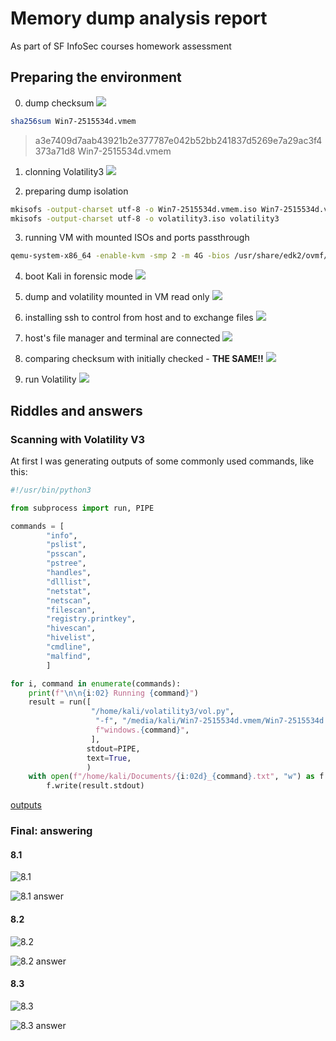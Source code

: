 # Memory dump analysis report

As part of SF InfoSec courses homework assessment

## Preparing the environment

00. dump checksum
![](./img/00_dump-checksum.png)

```bash
sha256sum Win7-2515534d.vmem
```
> a3e7409d7aab43921b2e377787e042b52bb241837d5269e7a29ac3f4373a71d8  Win7-2515534d.vmem

01. clonning Volatility3
![](./img/02_clonning-volatility.png)

02. preparing dump isolation
```bash
mkisofs -output-charset utf-8 -o Win7-2515534d.vmem.iso Win7-2515534d.vmem
mkisofs -output-charset utf-8 -o volatility3.iso volatility3
```

03. running VM with mounted ISOs and ports passthrough
```bash
qemu-system-x86_64 -enable-kvm -smp 2 -m 4G -bios /usr/share/edk2/ovmf/OVMF_CODE.fd -drive file=kali-linux-2024.1-live-amd64.iso,format=raw,index=0,media=cdrom -drive file=Win7-2515534d.vmem.iso,format=raw,index=1,media=cdrom -drive file=volatility3.iso,format=raw,index=2,media=cdrom -nic hostfwd=tcp:127.0.0.1:9922-0.0.0.0:22,hostfwd=tcp:127.0.0.1:9980-0.0.0.0:80
```

04. boot Kali in forensic mode
![](./img/04_kali-selecting-forensic-mode.png)

05. dump and volatility mounted in VM read only
![](./img/05_dump-and-volatility-mounted.png)

06. installing ssh to control from host and to exchange files
![](./img/06_installing-ssh-in-vm.png)

07. host's file manager and terminal are connected
![](./img/07_file-manager-and-terminal-passthrough.png)

08. comparing checksum with initially checked - **THE SAME!!**
![](./img/08_checksum-again.png)

09. run Volatility
![](./img/09_volatility-running.png)


## Riddles and answers

### Scanning with Volatility V3

At first I was generating outputs of some commonly used commands, like this:

```python
#!/usr/bin/python3

from subprocess import run, PIPE

commands = [
        "info",
        "pslist",
        "psscan",
        "pstree",
        "handles",
        "dlllist",
        "netstat",
        "netscan",
        "filescan",
        "registry.printkey",
        "hivescan",
        "hivelist",
        "cmdline",
        "malfind",
        ]

for i, command in enumerate(commands):
    print(f"\n\n{i:02} Running {command}")
    result = run([
                  "/home/kali/volatility3/vol.py",
                   "-f", "/media/kali/Win7-2515534d.vmem/Win7-2515534d.vmem",
                   f"windows.{command}",
                  ],
                 stdout=PIPE,
                 text=True,
                 )
    with open(f"/home/kali/Documents/{i:02d}_{command}.txt", "w") as f:
        f.write(result.stdout)
```

[outputs](./outputs)

### Final: answering

#### 8.1

![8.1](img/8.1.png)

![8.1 answer](img/8.1_answer.png)

#### 8.2

![8.2](img/8.2.png)

![8.2 answer](img/8.2_answer.png)

#### 8.3

![8.3](img/8.3.png)

![8.3 answer](img/8.3_answer.png)